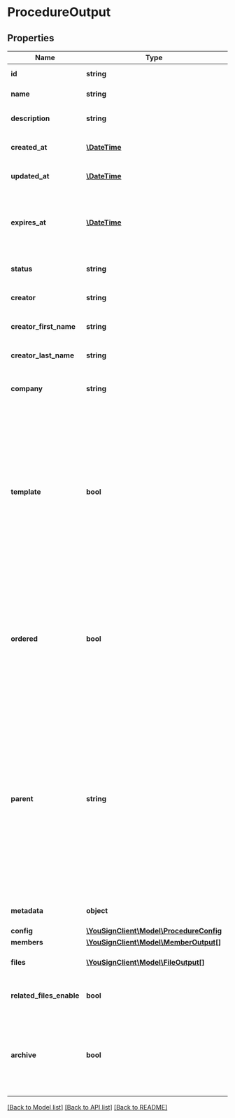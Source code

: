 # ProcedureOutput

## Properties
Name | Type | Description | Notes
------------ | ------------- | ------------- | -------------
**id** | **string** | Id of the object | [optional] 
**name** | **string** | Name of procedure | [optional] 
**description** | **string** | Description of procedure | [optional] 
**created_at** | [**\DateTime**](\DateTime.md) | Created date of the object | [optional] 
**updated_at** | [**\DateTime**](\DateTime.md) | Updated date of the object | [optional] 
**expires_at** | [**\DateTime**](\DateTime.md) | Expiration date. The procedure will be out of usage after this date. | [optional] 
**status** | **string** | Status of the procedure | [optional] 
**creator** | **string** | Id of creator of the object | [optional] 
**creator_first_name** | **string** | The creator&#x27;s first name | [optional] 
**creator_last_name** | **string** | The creator&#x27;s last name | [optional] 
**company** | **string** | Id of company creator of the object | [optional] 
**template** | **bool** | Defines if the procedure is a template (if true). A template could be used by a procedure to get all properties of the template. Check parent parameter for more information. | [optional] 
**ordered** | **bool** | Defines an order for the procedure process. If true, position of each member will be used to define the validation workflow. | [optional] 
**parent** | **string** | Id of a procedure template used to get all properties of the template in the new procedure. If you set other properties, they will be replaced. If you don’t set other properties, all properties will be cloned. | [optional] 
**metadata** | **object** | Metadata of the procedure | [optional] 
**config** | [**\YouSignClient\Model\ProcedureConfig**](ProcedureConfig.md) |  | [optional] 
**members** | [**\YouSignClient\Model\MemberOutput[]**](MemberOutput.md) |  | [optional] 
**files** | [**\YouSignClient\Model\FileOutput[]**](FileOutput.md) | List of files used in the procedure. | [optional] 
**related_files_enable** | **bool** | Defines if related files are available. | [optional] 
**archive** | **bool** | Defines if the files of the procedure must be archived (Company should be allowed) | [optional] [default to false]

[[Back to Model list]](../README.md#documentation-for-models) [[Back to API list]](../README.md#documentation-for-api-endpoints) [[Back to README]](../README.md)

